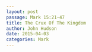 ```yaml
---
layout: post
passage: Mark 15:21-47
title: The Crux Of The Kingdom
author: John Hudson
date: 2015-04-03
categories: Mark
---	
```

